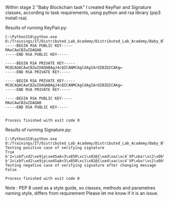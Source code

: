 Within stage 2 "Baby Blockchain task" I created KeyPair and Signature classes, according to task requirements, using python and rsa library (pip3 install rsa).

Results of running KeyPair.py:
```
C:\Python310\python.exe D:/Trainings/IT/Distributed_Lab_Academy/Distributed_Lab_Academy/Baby_Blockchain/Stage_2/KeyPair.py
-----BEGIN RSA PUBLIC KEY-----
MAoCAwCBZwIDAQAB
-----END RSA PUBLIC KEY-----

-----BEGIN RSA PRIVATE KEY-----
MCQCAQACAwCBZwIDAQABAgJ4cQICANMCAgCdAgIArQIBZQICAKg=
-----END RSA PRIVATE KEY-----

-----BEGIN RSA PRIVATE KEY-----
MCQCAQACAwCBZwIDAQABAgJ4cQICANMCAgCdAgIArQIBZQICAKg=
-----END RSA PRIVATE KEY-----

-----BEGIN RSA PUBLIC KEY-----
MAoCAwCBZwIDAQAB
-----END RSA PUBLIC KEY-----


Process finished with exit code 0
```

Results of running Signature.py:
```
C:\Python310\python.exe D:/Trainings/IT/Distributed_Lab_Academy/Distributed_Lab_Academy/Baby_Blockchain/Stage_2/Signature.py
Testing positive case of verifying signature
True
b'2=\xbf\xd2\xe9jp\xe45aA<3\x85R\xc1\x02@{\xed\xac\xc4`XP\xba!\xc2\x0b\xb1[\x05\xb0\xd1\'\xcbe#\x85mv\xb7"\xe8\x91\xf1ny!\xb6\xc4o\xfe.\x8c\xc1\xe2\xf1\xf8p\xf4\x90Sr'
b'2=\xbf\xd2\xe9jp\xe45aA<3\x85R\xc1\x02@{\xed\xac\xc4`XP\xba!\xc2\x0b\xb1[\x05\xb0\xd1\'\xcbe#\x85mv\xb7"\xe8\x91\xf1ny!\xb6\xc4o\xfe.\x8c\xc1\xe2\xf1\xf8p\xf4\x90Sr'
Testing negative case of verifying signature after changing message
False

Process finished with exit code 0

```


Note : PEP 8 used as a style guide, so classes, methods and parametres naming style, differs from requirement
Please let me know if it is an issue.

